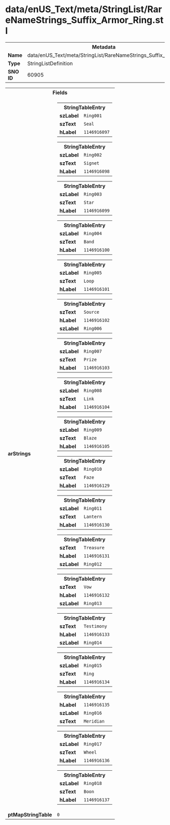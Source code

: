 <h1>data/enUS_Text/meta/StringList/RareNameStrings_Suffix_Armor_Ring.stl</h1><table><tr><th colspan="100%">Metadata</th></tr><tr><td><b>Name</b></td><td>data/enUS_Text/meta/StringList/RareNameStrings_Suffix_Armor_Ring.stl</td></tr><tr><td><b>Type</b></td><td>StringListDefinition</td></tr><tr><td><b>SNO ID</b></td><td>60905</td></tr></table>

<table><tr><th colspan="100%">Fields</th></tr><tr><td><b>arStrings</b></td><td><table><tr><th colspan="100%">StringTableEntry</th></tr><tr><td><b>szLabel</b></td><td><code>Ring001</code></td></tr><tr><td><b>szText</b></td><td><code>Seal</code></td></tr><tr><td><b>hLabel</b></td><td><code>1146916097</code></td></tr></table>


<table><tr><th colspan="100%">StringTableEntry</th></tr><tr><td><b>szLabel</b></td><td><code>Ring002</code></td></tr><tr><td><b>szText</b></td><td><code>Signet</code></td></tr><tr><td><b>hLabel</b></td><td><code>1146916098</code></td></tr></table>


<table><tr><th colspan="100%">StringTableEntry</th></tr><tr><td><b>szLabel</b></td><td><code>Ring003</code></td></tr><tr><td><b>szText</b></td><td><code>Star</code></td></tr><tr><td><b>hLabel</b></td><td><code>1146916099</code></td></tr></table>


<table><tr><th colspan="100%">StringTableEntry</th></tr><tr><td><b>szLabel</b></td><td><code>Ring004</code></td></tr><tr><td><b>szText</b></td><td><code>Band</code></td></tr><tr><td><b>hLabel</b></td><td><code>1146916100</code></td></tr></table>


<table><tr><th colspan="100%">StringTableEntry</th></tr><tr><td><b>szLabel</b></td><td><code>Ring005</code></td></tr><tr><td><b>szText</b></td><td><code>Loop</code></td></tr><tr><td><b>hLabel</b></td><td><code>1146916101</code></td></tr></table>


<table><tr><th colspan="100%">StringTableEntry</th></tr><tr><td><b>szText</b></td><td><code>Source</code></td></tr><tr><td><b>hLabel</b></td><td><code>1146916102</code></td></tr><tr><td><b>szLabel</b></td><td><code>Ring006</code></td></tr></table>


<table><tr><th colspan="100%">StringTableEntry</th></tr><tr><td><b>szLabel</b></td><td><code>Ring007</code></td></tr><tr><td><b>szText</b></td><td><code>Prize</code></td></tr><tr><td><b>hLabel</b></td><td><code>1146916103</code></td></tr></table>


<table><tr><th colspan="100%">StringTableEntry</th></tr><tr><td><b>szLabel</b></td><td><code>Ring008</code></td></tr><tr><td><b>szText</b></td><td><code>Link</code></td></tr><tr><td><b>hLabel</b></td><td><code>1146916104</code></td></tr></table>


<table><tr><th colspan="100%">StringTableEntry</th></tr><tr><td><b>szLabel</b></td><td><code>Ring009</code></td></tr><tr><td><b>szText</b></td><td><code>Blaze</code></td></tr><tr><td><b>hLabel</b></td><td><code>1146916105</code></td></tr></table>


<table><tr><th colspan="100%">StringTableEntry</th></tr><tr><td><b>szLabel</b></td><td><code>Ring010</code></td></tr><tr><td><b>szText</b></td><td><code>Faze</code></td></tr><tr><td><b>hLabel</b></td><td><code>1146916129</code></td></tr></table>


<table><tr><th colspan="100%">StringTableEntry</th></tr><tr><td><b>szLabel</b></td><td><code>Ring011</code></td></tr><tr><td><b>szText</b></td><td><code>Lantern</code></td></tr><tr><td><b>hLabel</b></td><td><code>1146916130</code></td></tr></table>


<table><tr><th colspan="100%">StringTableEntry</th></tr><tr><td><b>szText</b></td><td><code>Treasure</code></td></tr><tr><td><b>hLabel</b></td><td><code>1146916131</code></td></tr><tr><td><b>szLabel</b></td><td><code>Ring012</code></td></tr></table>


<table><tr><th colspan="100%">StringTableEntry</th></tr><tr><td><b>szText</b></td><td><code>Vow</code></td></tr><tr><td><b>hLabel</b></td><td><code>1146916132</code></td></tr><tr><td><b>szLabel</b></td><td><code>Ring013</code></td></tr></table>


<table><tr><th colspan="100%">StringTableEntry</th></tr><tr><td><b>szText</b></td><td><code>Testimony</code></td></tr><tr><td><b>hLabel</b></td><td><code>1146916133</code></td></tr><tr><td><b>szLabel</b></td><td><code>Ring014</code></td></tr></table>


<table><tr><th colspan="100%">StringTableEntry</th></tr><tr><td><b>szLabel</b></td><td><code>Ring015</code></td></tr><tr><td><b>szText</b></td><td><code>Ring</code></td></tr><tr><td><b>hLabel</b></td><td><code>1146916134</code></td></tr></table>


<table><tr><th colspan="100%">StringTableEntry</th></tr><tr><td><b>hLabel</b></td><td><code>1146916135</code></td></tr><tr><td><b>szLabel</b></td><td><code>Ring016</code></td></tr><tr><td><b>szText</b></td><td><code>Meridian</code></td></tr></table>


<table><tr><th colspan="100%">StringTableEntry</th></tr><tr><td><b>szLabel</b></td><td><code>Ring017</code></td></tr><tr><td><b>szText</b></td><td><code>Wheel</code></td></tr><tr><td><b>hLabel</b></td><td><code>1146916136</code></td></tr></table>


<table><tr><th colspan="100%">StringTableEntry</th></tr><tr><td><b>szLabel</b></td><td><code>Ring018</code></td></tr><tr><td><b>szText</b></td><td><code>Boon</code></td></tr><tr><td><b>hLabel</b></td><td><code>1146916137</code></td></tr></table>


</td></tr><tr><td><b>ptMapStringTable</b></td><td><code>0</code></td></tr></table>

